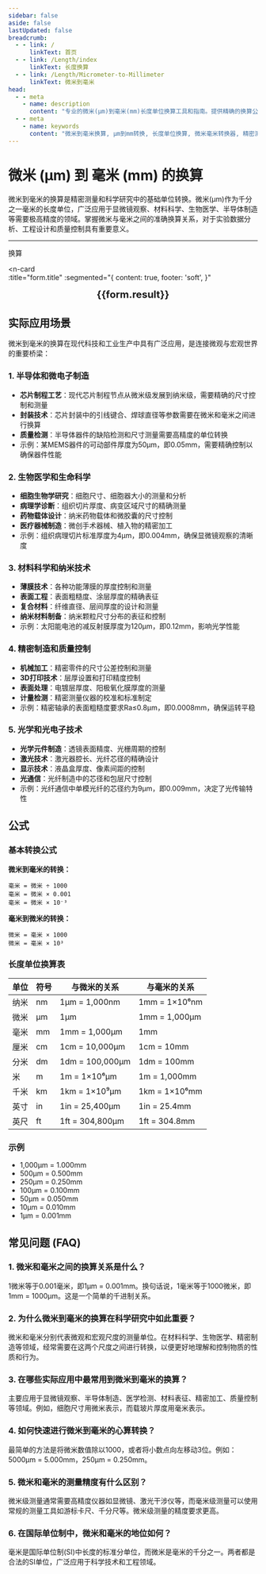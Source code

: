 ```yaml
---
sidebar: false
aside: false
lastUpdated: false
breadcrumb:
  - - link: /
      linkText: 首页
  - - link: /Length/index
      linkText: 长度换算
  - - link: /Length/Micrometer-to-Millimeter
      linkText: 微米到毫米
head:
  - - meta
    - name: description
      content: "专业的微米(μm)到毫米(mm)长度单位换算工具和指南。提供精确的换算公式、实际应用场景和常见问题解答，适用于科学研究、工程制造、医学检测等领域的精密测量需求。"
  - - meta
    - name: keywords
      content: "微米到毫米换算, μm到mm转换, 长度单位换算, 微米毫米转换器, 精密测量, 科学计量, 工程制造, 医学检测, 材料科学, 纳米技术, 显微镜测量, 精密加工, 质量控制, 实验室测量, 微观尺度"
---
```

# 微米 (μm) 到 毫米 (mm) 的换算

微米到毫米的换算是精密测量和科学研究中的基础单位转换。微米(μm)作为千分之一毫米的长度单位，广泛应用于显微镜观察、材料科学、生物医学、半导体制造等需要极高精度的领域。掌握微米与毫米之间的准确换算关系，对于实验数据分析、工程设计和质量控制具有重要意义。

---
<script setup>
import { onMounted, reactive, inject, ref } from 'vue'
import { NButton, NForm, NFormItem, NInput, NInputNumber, NSelect, NCard, useMessage,NGrid ,NGi } from 'naive-ui'
import { defineClientComponent } from 'vitepress'
import { Length } from '../files';
const seoKey = ['单位转换器','单位换算','长度单位转换器','长度单位转换','尺寸换算','长度单位换算','长度单位换算表','微米','毫米','毫米','微米','微米','纳米','米和微米的换算','微米和厘米的换算','一微米','微米和米的换算','um单位','微米的单位','µm','毫米和微米的换算','micron是什么单位','分米单位','微米和米','一微米等于多少毫米','microns','um和mm换算','一毫米等于多少微米','weimi','micrometer','目数','微米的符号','μm和mm换算','微米和毫米的换算','毫米和微米','微米单位','miu','m是什么单位','um是什么单位','μm是什么单位','微米和毫米','μm','um','微米符号']
const convert = inject('convert')

const form = reactive({
  number: null,
  result: '',
  title:'微米 (μm) 到毫米 (mm) 的换算',
})

const convertHandler = () => {
  if (form.number !== null && !isNaN(form.number)) {
    const convertedValue = parseFloat(form.number) / 1000
    form.result = `${form.number}μm = ${convertedValue.toFixed(3)}mm`
  } else {
    form.result = '请输入有效的数值。'
  }
}
</script>

<n-form size="large" :model="form">
  <n-form-item label="微米 (μm)">
    <n-input-number v-model:value="form.number" placeholder="输入微米" style="width: 100%" />
  </n-form-item>
  <n-form-item>
    <n-button type="info" @click="convertHandler" block>换算</n-button>
  </n-form-item>
</n-form>

<n-card  
  :title="form.title"
  :segmented="{
    content: true,
    footer: 'soft',
  }"
>
  <div  style="text-align:center;font-size:20px;">
    <strong>{{form.result}}</strong>
  </div>
    <template #footer>
    <div>
      <span v-for="item of seoKey">{{item}}，</span>
    </div>
  </template>
</n-card>

## 实际应用场景

微米到毫米的换算在现代科技和工业生产中具有广泛应用，是连接微观与宏观世界的重要桥梁：

### 1. 半导体和微电子制造
- **芯片制程工艺**：现代芯片制程节点从微米级发展到纳米级，需要精确的尺寸控制和测量
- **封装技术**：芯片封装中的引线键合、焊球直径等参数需要在微米和毫米之间进行换算
- **质量检测**：半导体器件的缺陷检测和尺寸测量需要高精度的单位转换
- 示例：某MEMS器件的可动部件厚度为50μm，即0.05mm，需要精确控制以确保器件性能

### 2. 生物医学和生命科学
- **细胞生物学研究**：细胞尺寸、细胞器大小的测量和分析
- **病理学诊断**：组织切片厚度、病变区域尺寸的精确测量
- **药物载体设计**：纳米药物载体和微胶囊的尺寸控制
- **医疗器械制造**：微创手术器械、植入物的精密加工
- 示例：组织病理切片标准厚度为4μm，即0.004mm，确保显微镜观察的清晰度

### 3. 材料科学和纳米技术
- **薄膜技术**：各种功能薄膜的厚度控制和测量
- **表面工程**：表面粗糙度、涂层厚度的精确表征
- **复合材料**：纤维直径、层间厚度的设计和测量
- **纳米材料制备**：纳米颗粒尺寸分布的表征和控制
- 示例：太阳能电池的减反射膜厚度为120μm，即0.12mm，影响光学性能

### 4. 精密制造和质量控制
- **机械加工**：精密零件的尺寸公差控制和测量
- **3D打印技术**：层厚设置和打印精度控制
- **表面处理**：电镀层厚度、阳极氧化膜厚度的测量
- **计量检测**：精密测量仪器的校准和标准制定
- 示例：精密轴承的表面粗糙度要求Ra≤0.8μm，即0.0008mm，确保运转平稳

### 5. 光学和光电子技术
- **光学元件制造**：透镜表面精度、光栅周期的控制
- **激光技术**：激光器腔长、光纤芯径的精确设计
- **显示技术**：液晶盒厚度、像素间距的控制
- **光通信**：光纤制造中的芯径和包层尺寸控制
- 示例：光纤通信中单模光纤的芯径约为9μm，即0.009mm，决定了光传输特性

## 公式

### 基本转换公式

**微米到毫米的转换：**
```
毫米 = 微米 ÷ 1000
毫米 = 微米 × 0.001
毫米 = 微米 × 10⁻³
```

**毫米到微米的转换：**
```
微米 = 毫米 × 1000
微米 = 毫米 × 10³
```

### 长度单位换算表

| 单位 | 符号 | 与微米的关系 | 与毫米的关系 |
|------|------|-------------|-------------|
| 纳米 | nm | 1μm = 1,000nm | 1mm = 1×10⁶nm |
| 微米 | μm | 1μm | 1mm = 1,000μm |
| 毫米 | mm | 1mm = 1,000μm | 1mm |
| 厘米 | cm | 1cm = 10,000μm | 1cm = 10mm |
| 分米 | dm | 1dm = 100,000μm | 1dm = 100mm |
| 米 | m | 1m = 1×10⁶μm | 1m = 1,000mm |
| 千米 | km | 1km = 1×10⁹μm | 1km = 1×10⁶mm |
| 英寸 | in | 1in = 25,400μm | 1in = 25.4mm |
| 英尺 | ft | 1ft = 304,800μm | 1ft = 304.8mm |

### 示例
- 1,000μm = 1.000mm
- 500μm = 0.500mm
- 250μm = 0.250mm
- 100μm = 0.100mm
- 50μm = 0.050mm
- 10μm = 0.010mm
- 1μm = 0.001mm

## 常见问题 (FAQ)

### 1. 微米和毫米之间的换算关系是什么？
1微米等于0.001毫米，即1μm = 0.001mm。换句话说，1毫米等于1000微米，即1mm = 1000μm。这是一个简单的千进制关系。

### 2. 为什么微米到毫米的换算在科学研究中如此重要？
微米和毫米分别代表微观和宏观尺度的测量单位。在材料科学、生物医学、精密制造等领域，经常需要在这两个尺度之间进行转换，以便更好地理解和控制物质的性质和行为。

### 3. 在哪些实际应用中最常用到微米到毫米的换算？
主要应用于显微镜观察、半导体制造、医学检测、材料表征、精密加工、质量控制等领域。例如，细胞尺寸用微米表示，而载玻片厚度用毫米表示。

### 4. 如何快速进行微米到毫米的心算转换？
最简单的方法是将微米数值除以1000，或者将小数点向左移动3位。例如：5000μm = 5.000mm，250μm = 0.250mm。

### 5. 微米和毫米的测量精度有什么区别？
微米级测量通常需要高精度仪器如显微镜、激光干涉仪等，而毫米级测量可以使用常规的测量工具如游标卡尺、千分尺等。微米级测量的精度要求更高。

### 6. 在国际单位制中，微米和毫米的地位如何？
毫米是国际单位制(SI)中长度的标准分单位，而微米是毫米的千分之一。两者都是合法的SI单位，广泛应用于科学技术和工程领域。
